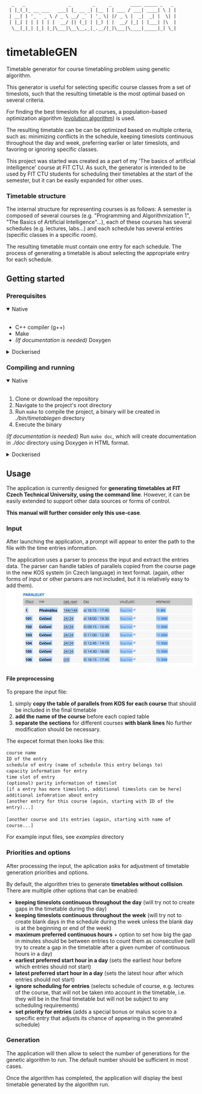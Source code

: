 ```
  _   _                _        _     _       ____ _____ _   _ 
 | |_(_)_ __ ___   ___| |_ __ _| |__ | | ___ / ___| ____| \ | |
 | __| | '_ ` _ \ / _ \ __/ _` | '_ \| |/ _ \ |  _|  _| |  \| |
 | |_| | | | | | |  __/ || (_| | |_) | |  __/ |_| | |___| |\  |
  \__|_|_| |_| |_|\___|\__\__,_|_.__/|_|\___|\____|_____|_| \_|
```
                                                              
# timetableGEN
Timetable generator for course timetabling problem using genetic algorithm.

This generator is useful for selecting specific course classes from a set of timeslots, such that the resulting timetable is the most optimal based on several criteria.

For finding the best timeslots for all courses, a population-based optimization algorithm ([evolution algorithm](https://en.wikipedia.org/wiki/Genetic_algorithm)) is used.

The resulting timetable can be can be optimized based on multiple criteria, such as: minimizing conflicts in the schedule, keeping timeslots continuous throughout the day and week, preferring earlier or later timeslots, and favoring or ignoring specific classes.

This project was started was created as a part of my 'The basics of artificial intelligence' course at FIT CTU.
As such, the generator is intended to be used by FIT CTU students for scheduling their timetables at the start of the semester, but it can be easily expanded for other uses.

### Timetable structure

The internal structure for representing courses is as follows: A semester is composed of several courses (e.g. "Programming and Algorithmization 1", "The Basics of Artificial Intelligence"...), each of these courses has several schedules (e.g. lectures, labs...) and each schedule has several entries (specific classes in a specific room).

The resulting timetable must contain one entry for each schedule. The process of generating a timetable is about selecting the appropriate entry for each schedule.


## Getting started

### Prerequisites

<details open>
<summary>Native</summary>
<br>

- C++ compiler (g++)
- Make
- *(If documentation is needed)* Doxygen
</details>

<details>
<summary>Dockerised</summary>
<br>

- Docker (https://hub.docker.com/r/mishpajz/timetablegen)
</details>

### Compiling and running

<details open>
<summary>Native</summary>
<br>

1. Clone or download the repository
2. Navigate to the project's root directory
3. Run `make` to compile the project, a binary will be created in *./bin/timetablegen* directory
4. Execute the binary

*(If documentation is needed)* Run `make doc`, which will create documentation in *./doc* directory using Doxygen in HTML format.
</details>

<details>
<summary>Dockerised</summary>
<br>

1. Create a *data* directory, which will contain input files
2. Run the image using `docker run -it --rm -v ./data:/data mishpajz/timetablegen:latest`, the data directory will be mounted to the container as a volume, threfore every file in the `./data` directory will be reachable in */data* directory in the container
</details>

## Usage

The application is currently designed for **generating timetables at FIT Czech Technical University, using the command line**. However, it can be easily extended to support other data sources or forms of control.

**This manual will further consider only this use-case**.

### Input

After launching the application, a prompt will appear to enter the path to the file with the time entries information.

The application uses a parser to process the input and extract the entries data. The parser can handle tables of parallels copied from the course page in the new KOS system (in Czech language) in text format. (again, other forms of input or other parsers are not included, but it is relatively easy to add them).
![](resources/media/paralleltable.png)

#### File preprocessing

To prepare the input file: 
1. simply **copy the table of parallels from KOS for each course** that should be included in the final timetable
2. **add the name of the course** before each copied table 
3. **separate the sections** for different courses **with blank lines**
No further modification should be necessary.

The expecet format then looks like this:
```
course name
ID of the entry
schedule of entry (name of schedule this entry belongs to)
capacity information for entry
time slot of entry
(optional) parity information of timeslot
[if a entry has more timeslots, additional timeslots can be here]
additional infomration about entry
[another entry for this course (again, starting with ID of the entry)...]

[another course and its entries (again, starting with name of course...]
```

For example input files, see *examples* directory

### Priorities and options

After processing the input, the aplication asks for adjustment of timetable generation priorities and options.

By default, the algorithm tries to generate **timetables without collision**.
There are multiple other options that can be enabled:
  - **keeping timeslots continuous throughout the day** (will try not to create gaps in the timetable during the day)
  - **keeping timeslots continuous throughout the week** (will try not to create blank days in the schedule during the week unless the blank day is at the beginning or end of the week)
  - **maximum preferred continuous hours** + option to set how big the gap in minutes should be between entries to count them as consecutive (will try to create a gap in the timetable after a given number of continuous hours in a day)
  - **earliest preferred start hour in a day** (sets the earliest hour before which entries should not start)
  - **latest preferred start hour in a day** (sets the latest hour after which entries should not start)
  - **ignore scheduling for entries** (selects schedule of course, e.g. lectures of the course, that will not be taken into account in the timetable, i.e. they will be in the final timetable but will not be subject to any scheduling requirements)
  - **set priority for entries** (adds a special bonus or malus score to a specific entry that adjusts its chance of appearing in the generated schedule)


### Generation

The application will then allow to select the number of generations for the genetic algorithm to run. The default number should be sufficient in most cases.

Once the algorithm has completed, the application will display the best timetable generated by the algorithm run.
